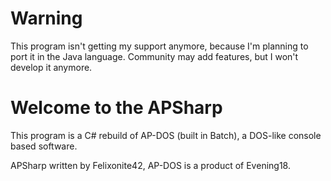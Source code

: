 # Warning
This program isn't getting my support anymore, because I'm planning to port it in the Java language. Community may add features, but I won't develop it anymore.

# Welcome to the APSharp
This program is a C# rebuild of AP-DOS (built in Batch), a DOS-like console based software.

APSharp written by Felixonite42, AP-DOS is a product of Evening18.

